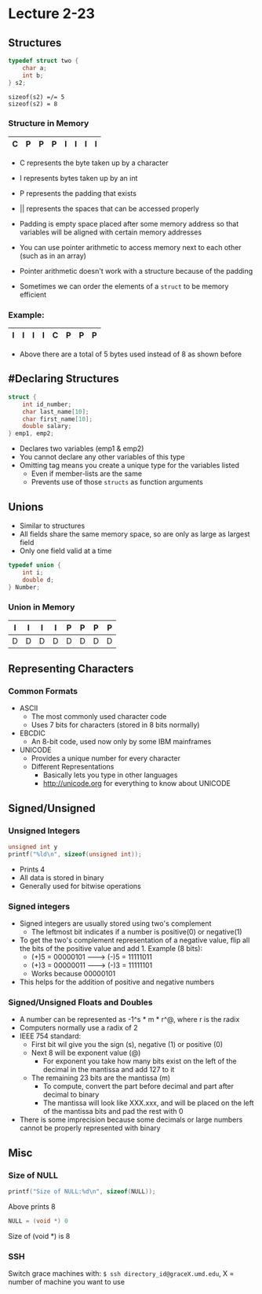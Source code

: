 # Lecture 2-23

## Structures

```c 
typedef struct two {
    char a; 
    int b; 
} s2; 
```

```
sizeof(s2) =/= 5
sizeof(s2) = 8
```

### Structure in Memory

| C | P | P | P | I | I | I | I |
|---|---|---|---|---|---|---|---|


- C represents the byte taken up by a character
- I represents bytes taken up by an int
- P represents the padding that exists
- || represents the spaces that can be accessed properly 
- Padding is empty space placed after some memory address so that variables will be aligned with certain memory addresses 

- You can use pointer arithmetic to access memory next to each other (such as in an array)
- Pointer arithmetic doesn't work with a structure because of the padding

- Sometimes we can order the elements of a ```struct``` to be memory efficient

### Example: 

| I | I | I | I | C | P | P | P |
|---|---|---|---|---|---|---|---|

- Above there are a total of 5 bytes used instead of 8 as shown before

## #Declaring Structures

```c
struct {
    int id_number; 
    char last_name[10]; 
    char first_name[10]; 
    double salary; 
} emp1, emp2;
```
- Declares two variables (emp1 & emp2)
- You cannot declare any other variables of this type
- Omitting tag means you create a unique type for the variables listed
    + Even if member-lists are the same
    + Prevents use of those `structs` as function arguments

## Unions

- Similar to structures
- All fields share the same memory space, so are only as large as largest field
- Only one field valid at a time

```c
typedef union {
    int i; 
    double d; 
} Number; 
```

### Union in Memory

| I | I | I | I | P | P | P | P |
|---|---|---|---|---|---|---|---|
| D | D | D | D | D | D | D | D |

## Representing Characters

### Common Formats

- ASCII
    + The most commonly used character code
    + Uses 7 bits for characters (stored in 8 bits normally)
- EBCDIC
    + An 8-bit code, used now only by some IBM mainframes
- UNICODE 
    + Provides a unique number for every character
    + Different Representations
        * Basically lets you type in other languages
        * http://unicode.org for everything to know about UNICODE

## Signed/Unsigned

### Unsigned Integers

```c 
unsigned int y
printf("%ld\n", sizeof(unsigned int)); 
```
- Prints 4
- All data is stored in binary
- Generally used for bitwise operations

### Signed integers

- Signed integers are usually stored using two's complement
    + The leftmost bit indicates if a number is positive(0) or negative(1)
- To get the two's complement representation of a negative value, flip all the bits of the positive value and add 1. Example (8 bits):
    + (+)5 = 00000101 ---> (-)5 = 11111011
    + (+)3 = 00000011 ---> (-)3 = 11111101
    + Works because 00000101
- This helps for the addition of positive and negative numbers

### Signed/Unsigned Floats and Doubles

- A number can be represented as -1^s * m * r^@, where r is the radix
- Computers normally use a radix of 2
- IEEE 754 standard: 
    + First bit wil give you the sign (s), negative (1) or positive (0)
    + Next 8 will be exponent value (@)
        * For exponent you take how many bits exist on the left of the decimal in the mantissa and add 127 to it
    + The remaining 23 bits are the mantissa (m)
        * To compute, convert the part before decimal and part after decimal to binary 
        * The mantissa will look like XXX.xxx, and will be placed on the left of the mantissa bits and pad the rest with 0
- There is some imprecision because some decimals or large numbers cannot be properly represented with binary

## Misc

### Size of NULL
```c
printf("Size of NULL:%d\n", sizeof(NULL)); 
```
Above prints 8
```c 
NULL = (void *) 0 
```
Size of (void *) is 8

### SSH 
Switch grace machines with: ```$ ssh directory_id@graceX.umd.edu```, X = number of machine you want to use
